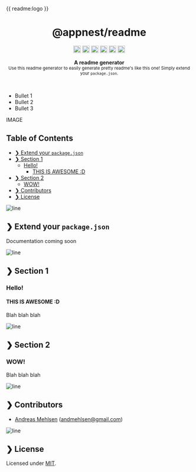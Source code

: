 {{ readme:logo }}

<h1 align="center">@appnest/readme</h1>
<p align="center">
		<a href="https://github.com/web-padawan/awesome-lit-html"><img alt="Awesome" src="https://awesome.re/badge.svg" height="20"/></a>
<a href="https://npmcharts.com/compare/@appnest/lit-translate?minimal=true"><img alt="Downloads per month" src="https://img.shields.io/npm/dm/@appnest/lit-translate.svg" height="20"/></a>
<a href="https://www.npmjs.com/package/@appnest/lit-translate"><img alt="NPM Version" src="https://img.shields.io/npm/v/@appnest/lit-translate.svg" height="20"/></a>
<a href="https://david-dm.org/andreasbm/lit-translate"><img alt="Dependencies" src="https://img.shields.io/david/andreasbm/lit-translate.svg" height="20"/></a>
<a href="https://github.com/andreasbm/lit-translate/graphs/contributors"><img alt="Contributors" src="https://img.shields.io/github/contributors/andreasbm/lit-translate.svg" height="20"/></a>
<a href="https://www.webcomponents.org/element/@appnest/lit-translate"><img alt="Published on webcomponents.org" src="https://img.shields.io/badge/webcomponents.org-published-blue.svg" height="20"/></a>
	</p>
<p align="center">
  <b>A readme generator</b></br>
  <sub>Use this readme generator to easily generate pretty readme's like this one! Simply extend your <code>package.json</code>.<sub>
</p>

<br />

* Bullet 1
* Bullet 2
* Bullet 3

<p>IMAGE</p>

## Table of Contents

* [❯ Extend your `package.json`](#-extend-your-packagejson)
* [❯ Section 1](#-section-1)
	* [Hello!](#hello)
		* [THIS IS AWESOME :D](#this-is-awesome-d)
* [❯ Section 2](#-section-2)
	* [WOW!](#wow)
* [❯ Contributors](#-contributors)
* [❯ License](#-license)

![line](https://github.com/andreasbm/readme/blob/master/assets/line.png)

## ❯ Extend your `package.json`

Documentation coming soon

![line](https://github.com/andreasbm/readme/blob/master/assets/line.png)

## ❯ Section 1

### Hello!

#### THIS IS AWESOME :D

Blah blah blah

![line](https://github.com/andreasbm/readme/blob/master/assets/line.png)

## ❯ Section 2

### WOW!

Blah blah blah

![line](https://github.com/andreasbm/readme/blob/master/assets/line.png)

## ❯ Contributors
	
* <a href="https://twitter.com/andreasmehlsen">Andreas Mehlsen</a> (<a href="mailto:andmehlsen@gmail.com">andmehlsen@gmail.com</a>)

![line](https://github.com/andreasbm/readme/blob/master/assets/line.png)

## ❯ License
	
Licensed under [MIT](https://opensource.org/licenses/MIT).